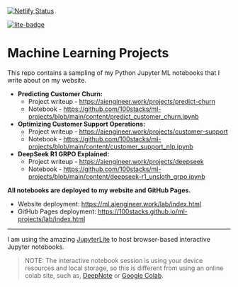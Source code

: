 [![Netlify Status](https://api.netlify.com/api/v1/badges/960fe5e0-232d-4e10-aae3-136b7f490ae7/deploy-status)](https://app.netlify.com/projects/nbprojects/deploys)

[![lite-badge](https://jupyterlite.rtfd.io/en/latest/_static/badge.svg)](https://jupyterlite.github.io/demo)

# Machine Learning Projects

This repo contains a sampling of my Python Jupyter ML notebooks that I write about on my website.

- **Predicting Customer Churn:**
  - Project writeup - https://aiengineer.work/projects/predict-churn
  - Notebook - https://github.com/100stacks/ml-projects/blob/main/content/predict_customer_churn.ipynb
- **Optimizing Customer Support Operations:**
  - Project writeup - https://aiengineer.work/projects/customer-support
  - Notebook - https://github.com/100stacks/ml-projects/blob/main/content/customer_support_nlp.ipynb
- **DeepSeek R1 GRPO Explained:**
  - Project writeup - https://aiengineer.work/projects/deepseek
  - Notebook - https://github.com/100stacks/ml-projects/blob/main/content/deepseek-r1_unsloth_grpo.ipynb

**All notebooks are deployed to my website and GitHub Pages.**

- Website deployment: https://ml.aiengineer.work/lab/index.html
- GitHub Pages deployment: https://100stacks.github.io/ml-projects/lab/index.html

---

I am using the amazing [JupyterLite](https://github.com/jupyterlite/jupyterlite) to host browser-based interactive Jupyter notebooks.

> NOTE: The interactive notebook session is using your device resources and local storage, so
> this is different from using an online colab site, such as, [DeepNote](https://deepnote.com) or [Google Colab](https://colab.google).
